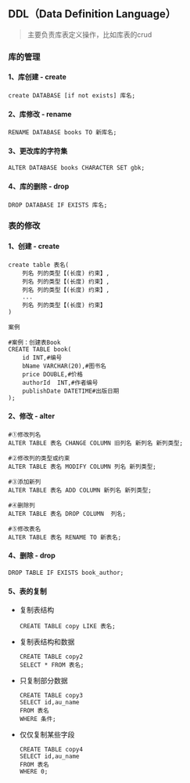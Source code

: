 ## DDL（Data Definition Language）

>   主要负责库表定义操作，比如库表的crud



### 库的管理

#### 1、库创建 - create

```mysql
create DATABASE [if not exists] 库名;
```



#### 2、库修改 - rename

```mysql
RENAME DATABASE books TO 新库名;
```



#### 3、更改库的字符集

```mysql
ALTER DATABASE books CHARACTER SET gbk;
```



#### 4、库的删除 - drop

```mysql
DROP DATABASE IF EXISTS 库名;
```

### 表的修改

#### 1、创建 - create

```mysql
create table 表名(
	列名 列的类型【(长度) 约束】,
	列名 列的类型【(长度) 约束】,
	列名 列的类型【(长度) 约束】,
	...
	列名 列的类型【(长度) 约束】
)
```

`案例`

```mysql
#案例：创建表Book
CREATE TABLE book(
	id INT,#编号
	bName VARCHAR(20),#图书名
	price DOUBLE,#价格
	authorId  INT,#作者编号
	publishDate DATETIME#出版日期
);
```



#### 2、修改 - alter

```mysql
#①修改列名
ALTER TABLE 表名 CHANGE COLUMN 旧列名 新列名 新列类型;

#②修改列的类型或约束
ALTER TABLE 表名 MODIFY COLUMN 列名 新列类型;

#③添加新列
ALTER TABLE 表名 ADD COLUMN 新列名 新列类型; 

#④删除列
ALTER TABLE 表名 DROP COLUMN  列名;

#⑤修改表名
ALTER TABLE 表名 RENAME TO 新表名;
```



#### 4、删除 - drop

```mysql
DROP TABLE IF EXISTS book_author;
```



#### 5、表的复制

* 复制表结构

	```mysql
	CREATE TABLE copy LIKE 表名;
	```

* 复制表结构和数据

	```mysql
	CREATE TABLE copy2 
	SELECT * FROM 表名;
	```

* 只复制部分数据

	```mysql
	CREATE TABLE copy3
	SELECT id,au_name
	FROM 表名 
	WHERE 条件;
	```

* 仅仅复制某些字段

	```mysql
	CREATE TABLE copy4 
	SELECT id,au_name
	FROM 表名
	WHERE 0;
	```



